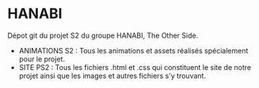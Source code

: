 # HANABI

Dépot git du projet S2 du groupe HANABI, The Other Side. 

- ANIMATIONS S2 : Tous les animations et assets réalisés spécialement pour le projet.
- SITE PS2 : Tous les fichiers .html et .css qui constituent le site de notre projet ainsi que les images et autres fichiers s'y trouvant.
